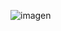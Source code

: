 ![imagen](https://github.com/jtenecotac2/aoi3/assets/151756439/c9761c4c-1800-400f-b007-c9fa565d5157)

